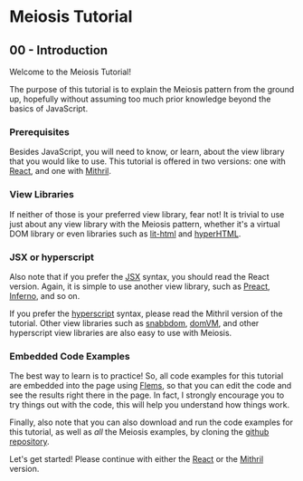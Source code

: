 # Meiosis Tutorial

## 00 - Introduction

Welcome to the Meiosis Tutorial!

The purpose of this tutorial is to explain the Meiosis pattern from the ground up, hopefully
without assuming too much prior knowledge beyond the basics of JavaScript.

### Prerequisites

Besides JavaScript, you will need to know, or learn, about the view library that you would
like to use. This tutorial is offered in two versions: one with
[React](https://reactjs.org), and one with [Mithril](http://mithril.js.org).

### View Libraries

If neither of those is your preferred view library, fear not! It is trivial to use just about
any view library with the Meiosis pattern, whether it's a virtual DOM library or even
libraries such as [lit-html](http://meiosis.js.org/examples/setup/lit-html/index.html)
and [hyperHTML](http://meiosis.js.org/examples/setup/hyperHTML/index.html).

### JSX or hyperscript

Also note that if you prefer the [JSX](https://infernojs.org/docs/guides/what-is-jsx) syntax,
you should read the React version. Again, it is simple to use another view library, such as
[Preact](https://preactjs.com/), [Inferno](https://infernojs.org/), and so on.

If you prefer the [hyperscript](https://github.com/hyperhype/hyperscript) syntax, please read
the Mithril version of the tutorial. Other view libraries such as
[snabbdom](https://github.com/paldepind/snabbdom), [domVM](https://github.com/leeoniya/domvm),
and other hyperscript view libraries are also easy to use with Meiosis.

### Embedded Code Examples

The best way to learn is to practice! So, all code examples for this tutorial are embedded
into the page using [Flems](https://github.com/porsager/flems), so that you can edit the
code and see the results right there in the page. In fact, I strongly encourage you to try
things out with the code, this will help you understand how things work.

Finally, also note that you can also download and run the code examples for this tutorial,
as well as _all_ the Meiosis examples, by cloning the
[github repository](https://github.com/foxdonut/meiosis-examples).

Let's get started! Please continue with either the
[React](01-hello-world-react.html) or the [Mithril](01-hello-world-mithril.html) version.
